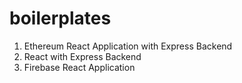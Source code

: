# boilerplates

1. Ethereum React Application with Express Backend
2. React with Express Backend
3. Firebase React Application
